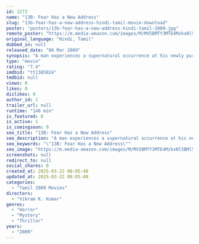 ```yaml
---
id: 1273
name: "13B: Fear Has a New Address"
slug: "13b-fear-has-a-new-address-hindi-tamil-movie-download"
poster: "posters/13b-fear-has-a-new-address-hindi-tamil-2009.jpg"
remote_poster: "https://m.media-amazon.com/images/M/MV5BMTY3MTE4MzkxNl5BMl5BanBnXkFtZTcwNzU5ODYzMg@@._V1_SX300.jpg"
original_language: "Hindi, Tamil"
dubbed_in: null
released_date: "06 Mar 2009"
synopsis: "A man experiences a supernatural occurrence at his newly purchased apartment; a soap opera being telecast exclusively on his TV, which shows the future of his family."
type: "movie"
rating: "7.4"
imdbid: "tt1385824"
tmdbid: null
views: 0
likes: 0
dislikes: 0
author_id: 1
trailer_url: null
runtime: "146 min"
is_featured: 0
is_active: 1
is_comingsoon: 0
seo_title: "13B: Fear Has a New Address"
seo_description: "A man experiences a supernatural occurrence at his newly purchased apartment; a soap opera being telecast exclusively on his TV, which shows the future of his family."
seo_keywords: "\"13B: Fear Has a New Address\""
seo_image: "https://m.media-amazon.com/images/M/MV5BMTY3MTE4MzkxNl5BMl5BanBnXkFtZTcwNzU5ODYzMg@@._V1_SX300.jpg"
screenshots: null
redirect_to: null
social_shares: 0
created_at: 2025-03-22 08:05:48
updated_at: 2025-03-22 08:05:48
categories:
  - "Tamil 2009 Movies"
directors:
  - "Vikram K. Kumar"
genres:
  - "Horror"
  - "Mystery"
  - "Thriller"
years:
  - "2009"
---
```


